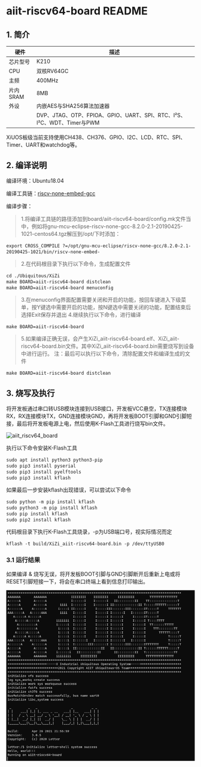 # aiit-riscv64-board README

## 1. 简介

| 硬件 | 描述 |
| -- | -- |
|芯片型号| K210 |
|CPU| 双核RV64GC |
|主频| 400MHz |
|片内SRAM| 8MB |
| 外设 | 内嵌AES与SHA256算法加速器 |
| | DVP、JTAG、OTP、FPIOA、GPIO、UART、SPI、RTC、I²S、I²C、WDT、Timer与PWM |

XiUOS板级当前支持使用CH438、CH376、GPIO、I2C、LCD、RTC、SPI、Timer、UART和watchdog等。

## 2. 编译说明

编译环境：Ubuntu18.04

编译工具链：[riscv-none-embed-gcc](https://github.com/ilg-archived/riscv-none-gcc/releases)

编译步骤：

>1.将编译工具链的路径添加到board/aiit-riscv64-board/config.mk文件当中，例如将gnu-mcu-eclipse-riscv-none-gcc-8.2.0-2.1-20190425-1021-centos64.tgz解压到/opt/下时添加：
```
export CROSS_COMPILE ?=/opt/gnu-mcu-eclipse/riscv-none-gcc/8.2.0-2.1-20190425-1021/bin/riscv-none-embed-
```
>2.在代码根目录下执行以下命令，生成配置文件
```
cd ./Ubiquitous/XiZi
make BOARD=aiit-riscv64-board distclean
make BOARD=aiit-riscv64-board menuconfig
```
>3.在menuconfig界面配置需要关闭和开启的功能，按回车键进入下级菜单，按Y键选中需要开启的功能，按N键选中需要关闭的功能，配置结束后选择Exit保存并退出
>4.继续执行以下命令，进行编译
```
make BOARD=aiit-riscv64-board
```
>5.如果编译正确无误，会产生XiZi_aiit-riscv64-board.elf、XiZi_aiit-riscv64-board.bin文件。其中XiZi_aiit-riscv64-board.bin需要烧写到设备中进行运行。
>注：最后可以执行以下命令，清除配置文件和编译生成的文件
```
make BOARD=aiit-riscv64-board distclean
```

## 3. 烧写及执行

将开发板通过串口转USB模块连接到USB接口，开发板VCC悬空，TX连接模块RX，RX连接模块TX，GND连接模块GND，再将开发板BOOT引脚和GND引脚短接，最后将开发板电源上电，然后使用K-Flash工具进行烧写bin文件。

![aiit_riscv64_board](img/aiit_riscv64_board.png)

执行以下命令安装K-Flash工具
```
sudo apt install python3 python3-pip
sudo pip3 install pyserial
sudo pip3 install pyelftools
sudo pip3 install kflash
```
如果最后一步安装kflash出现错误，可以尝试以下命令
```
sudo python -m pip install kflash
sudo python3 -m pip install kflash
sudo pip install kflash
sudo pip2 install kflash
```
代码根目录下执行K-Flash工具烧录，-p为USB端口号，视实际情况而定
```
kflash -t build/XiZi_aiit-riscv64-board.bin -p /dev/ttyUSB0
```
### 3.1 运行结果

如果编译 & 烧写无误，将开发板BOOT引脚与GND引脚断开后重新上电或将RESET引脚短接一下，将会在串口终端上看到信息打印输出。

![terminal](img/terminal.png)